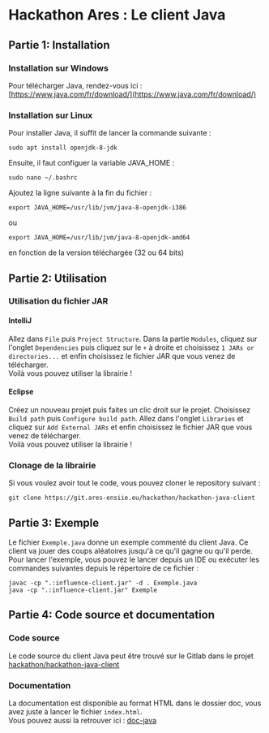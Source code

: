 # Hackathon Ares : Le client Java

## Partie 1: Installation

### Installation sur Windows

Pour télécharger Java, rendez-vous ici : [https://www.java.com/fr/download/](https://www.java.com/fr/download/)

### Installation sur Linux

Pour installer Java, il suffit de lancer la commande suivante :
```
sudo apt install openjdk-8-jdk
```
Ensuite, il faut configuer la variable JAVA_HOME :
```
sudo nano ~/.bashrc
```
Ajoutez la ligne suivante à la fin du fichier :
```
export JAVA_HOME=/usr/lib/jvm/java-8-openjdk-i386
```
ou 
```
export JAVA_HOME=/usr/lib/jvm/java-8-openjdk-amd64
```
en fonction de la version téléchargée (32 ou 64 bits)

## Partie 2: Utilisation

### Utilisation du fichier JAR

#### IntelliJ

Allez dans `File` puis `Project Structure`. Dans la partie `Modules`, cliquez sur l'onglet `Dependencies` puis cliquez sur le `+` à droite et choisissez `1 JARs or directories...` et enfin choisissez le fichier JAR que vous venez de télécharger.   
Voilà vous pouvez utiliser la librairie !

#### Eclipse

Créez un nouveau projet puis faites un clic droit sur le projet. Choisissez `Build path` puis `Configure build path`. Allez dans l'onglet `Libraries` et cliquez sur `Add External JARs` et enfin choisissez le fichier JAR que vous venez de télécharger.   
Voilà vous pouvez utiliser la librairie !

### Clonage de la librairie

Si vous voulez avoir tout le code, vous pouvez cloner le repository suivant :
```
git clone https://git.ares-ensiie.eu/hackathon/hackathon-java-client
```

## Partie 3: Exemple

Le fichier `Exemple.java` donne un exemple commenté du client Java. Ce client va jouer des coups aléatoires jusqu'à ce qu'il gagne ou qu'il perde.   
Pour lancer l'exemple, vous pouvez le lancer depuis un IDE ou exécuter les commandes suivantes depuis le répertoire de ce fichier :
```
javac -cp ".:influence-client.jar" -d . Exemple.java
java -cp ".:influence-client.jar" Exemple
```

## Partie 4: Code source et documentation

### Code source

Le code source du client Java peut être trouvé sur le Gitlab dans le projet [hackathon/hackathon-java-client](https://git.ares-ensiie.eu/hackathon/hackathon-java-client)

### Documentation

La documentation est disponible au format HTML dans le dossier doc, vous avez juste à lancer le fichier `index.html`.  
Vous pouvez aussi la retrouver ici : [doc-java](https://perso.ares-ensiie.eu/miclo2018/doc_java)
